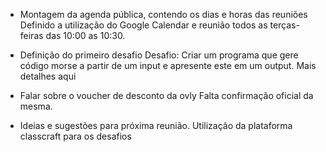 * Montagem da agenda pública, contendo os dias e horas das reuniões
Definido a utilização do Google Calendar e reunião todos as terças-feiras das 10:00 as 10:30.

* Definição do primeiro desafio
Desafio: Criar um programa que gere código morse a partir de um input e apresente este em um output. Mais detalhes aqui

* Falar sobre o voucher de desconto da ovly
Falta confirmação oficial da mesma.

* Ideias e sugestões para próxima reunião.
Utilização da plataforma classcraft para os desafios
